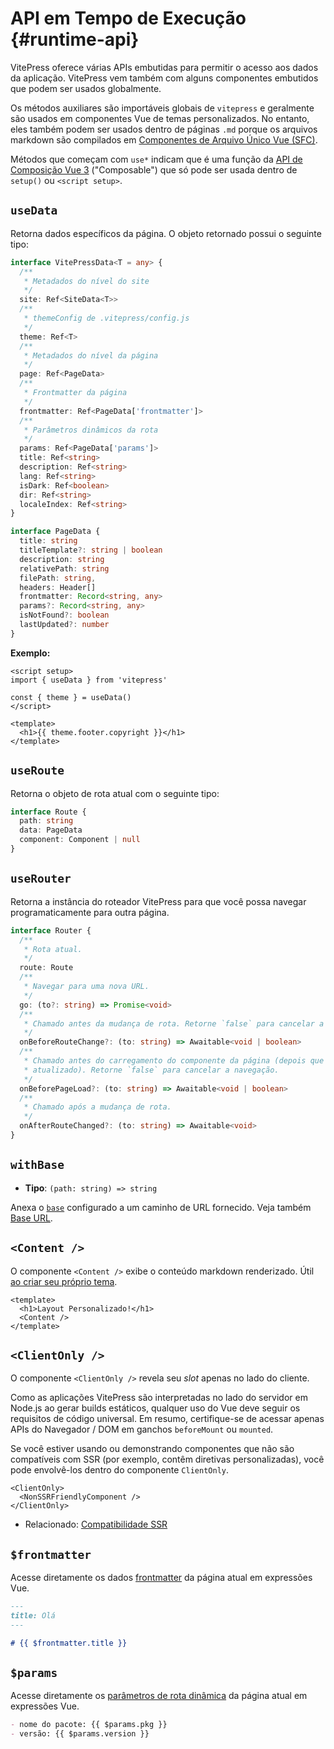# API em Tempo de Execução {#runtime-api}

VitePress oferece várias APIs embutidas para permitir o acesso aos dados da aplicação. VitePress vem também com alguns componentes embutidos que podem ser usados globalmente.

Os métodos auxiliares são importáveis globais de `vitepress` e geralmente são usados em componentes Vue de temas personalizados. No entanto, eles também podem ser usados dentro de páginas `.md` porque os arquivos markdown são compilados em [Componentes de Arquivo Único Vue (SFC)](https://vuejs.org/guide/scaling-up/sfc.html).

Métodos que começam com `use*` indicam que é uma função da [API de Composição Vue 3](https://vuejs.org/guide/introduction.html#composition-api) ("Composable") que só pode ser usada dentro de `setup()` ou `<script setup>`.

## `useData` <Badge type="info" text="composable" />

Retorna dados específicos da página. O objeto retornado possui o seguinte tipo:

```ts
interface VitePressData<T = any> {
  /**
   * Metadados do nível do site
   */
  site: Ref<SiteData<T>>
  /**
   * themeConfig de .vitepress/config.js
   */
  theme: Ref<T>
  /**
   * Metadados do nível da página
   */
  page: Ref<PageData>
  /**
   * Frontmatter da página
   */
  frontmatter: Ref<PageData['frontmatter']>
  /**
   * Parâmetros dinâmicos da rota
   */
  params: Ref<PageData['params']>
  title: Ref<string>
  description: Ref<string>
  lang: Ref<string>
  isDark: Ref<boolean>
  dir: Ref<string>
  localeIndex: Ref<string>
}

interface PageData {
  title: string
  titleTemplate?: string | boolean
  description: string
  relativePath: string
  filePath: string,
  headers: Header[]
  frontmatter: Record<string, any>
  params?: Record<string, any>
  isNotFound?: boolean
  lastUpdated?: number
}
```

**Exemplo:**

```vue
<script setup>
import { useData } from 'vitepress'

const { theme } = useData()
</script>

<template>
  <h1>{{ theme.footer.copyright }}</h1>
</template>
```

## `useRoute` <Badge type="info" text="composable" />

Retorna o objeto de rota atual com o seguinte tipo:

```ts
interface Route {
  path: string
  data: PageData
  component: Component | null
}
```

## `useRouter` <Badge type="info" text="composable" />

Retorna a instância do roteador VitePress para que você possa navegar programaticamente para outra página.

```ts
interface Router {
  /**
   * Rota atual.
   */
  route: Route
  /**
   * Navegar para uma nova URL.
   */
  go: (to?: string) => Promise<void>
  /**
   * Chamado antes da mudança de rota. Retorne `false` para cancelar a navegação.
   */
  onBeforeRouteChange?: (to: string) => Awaitable<void | boolean>
  /**
   * Chamado antes do carregamento do componente da página (depois que o estado do histórico é
   * atualizado). Retorne `false` para cancelar a navegação.
   */
  onBeforePageLoad?: (to: string) => Awaitable<void | boolean>
  /**
   * Chamado após a mudança de rota.
   */
  onAfterRouteChanged?: (to: string) => Awaitable<void>
}
```

## `withBase` <Badge type="info" text="helper" />

- **Tipo**: `(path: string) => string`

Anexa o [`base`](./site-config#base) configurado a um caminho de URL fornecido. Veja também [Base URL](../guide/asset-handling#base-url).

## `<Content />` <Badge type="info" text="component" />

O componente `<Content />` exibe o conteúdo markdown renderizado. Útil [ao criar seu próprio tema](../guide/custom-theme).

```vue
<template>
  <h1>Layout Personalizado!</h1>
  <Content />
</template>
```

## `<ClientOnly />` <Badge type="info" text="component" />

O componente `<ClientOnly />` revela seu _slot_ apenas no lado do cliente.

Como as aplicações VitePress são interpretadas no lado do servidor em Node.js ao gerar builds estáticos, qualquer uso do Vue deve seguir os requisitos de código universal. Em resumo, certifique-se de acessar apenas APIs do Navegador / DOM em ganchos `beforeMount` ou `mounted`.

Se você estiver usando ou demonstrando componentes que não são compatíveis com SSR (por exemplo, contêm diretivas personalizadas), você pode envolvê-los dentro do componente `ClientOnly`.

```vue-html
<ClientOnly>
  <NonSSRFriendlyComponent />
</ClientOnly>
```

- Relacionado: [Compatibilidade SSR](../guide/ssr-compat)

## `$frontmatter` <Badge type="info" text="template global" />

Acesse diretamente os dados [frontmatter](../guide/frontmatter) da página atual em expressões Vue.

```md
---
title: Olá
---

# {{ $frontmatter.title }}
```

## `$params` <Badge type="info" text="template global" />

Acesse diretamente os [parâmetros de rota dinâmica](../guide/routing#dynamic-routes) da página atual em expressões Vue.

```md
- nome do pacote: {{ $params.pkg }}
- versão: {{ $params.version }}
```
